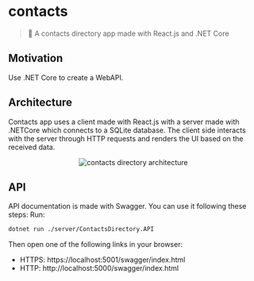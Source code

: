 # contacts
> 📘 A contacts directory app made with React.js and .NET Core

## Motivation
Use .NET Core to create a WebAPI.

## Architecture
Contacts app uses a client made with React.js with a server made with .NETCore which connects to a SQLite database.
The client side interacts with the server through HTTP requests and renders the UI based on the received data.

<p align="center">  
  <img
    src="https://raw.githubusercontent.com/estebanborai/contacts-directory/master/docs/architecture_%20diagram.png" 
    alt="contacts directory architecture"
  />
</p>

## API
API documentation is made with Swagger. You can use it following these steps:
Run:
```bash
dotnet run ./server/ContactsDirectory.API
```
Then open one of the following links in your browser:
- HTTPS: https://localhost:5001/swagger/index.html
- HTTP: http://localhost:5000/swagger/index.html
